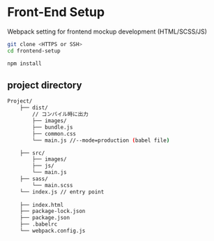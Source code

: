 # Front-End Setup
Webpack setting for frontend mockup development (HTML/SCSS/JS)



```bash
git clone <HTTPS or SSH>
cd frontend-setup

npm install
```


## project directory

```bash
Project/
    ├── dist/ 
        // コンパイル時に出力
        ├── images/
        ├── bundle.js
        ├── common.css
        └── main.js //--mode=production (babel file)

    ├── src/
        ├── images/
        ├── js/
        └── main.js
    ├── sass/
        └── main.scss
    └── index.js // entry point
 
    ├── index.html
    ├── package-lock.json
    ├── package.json
    ├── .babelrc
    └── webpack.config.js
```


